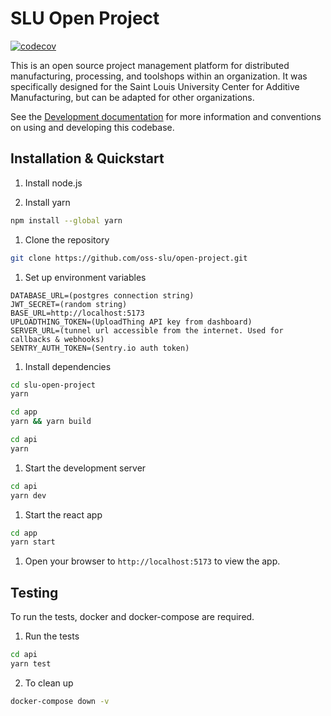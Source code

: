 # SLU Open Project

[![codecov](https://codecov.io/gh/jackcrane/slu-open-project/graph/badge.svg?token=OUAS5BV7BW)](https://codecov.io/gh/jackcrane/slu-open-project)

This is an open source project management platform for distributed manufacturing, processing, and toolshops within an organization. It was specifically designed for the Saint Louis University Center for Additive Manufacturing, but can be adapted for other organizations.

See the [Development documentation](doc/index.md) for more information and conventions on using and developing this codebase.

## Installation & Quickstart

1. Install node.js

1. Install yarn

```bash
npm install --global yarn
```

1. Clone the repository

```bash
git clone https://github.com/oss-slu/open-project.git
```

1. Set up environment variables

```
DATABASE_URL=(postgres connection string)
JWT_SECRET=(random string)
BASE_URL=http://localhost:5173
UPLOADTHING_TOKEN=(UploadThing API key from dashboard)
SERVER_URL=(tunnel url accessible from the internet. Used for callbacks & webhooks)
SENTRY_AUTH_TOKEN=(Sentry.io auth token)
```

1. Install dependencies

```bash
cd slu-open-project
yarn
```

```bash
cd app
yarn && yarn build
```

```bash
cd api
yarn
```

1. Start the development server

```bash
cd api
yarn dev
```

1. Start the react app

```bash
cd app
yarn start
```

1. Open your browser to `http://localhost:5173` to view the app.

## Testing

To run the tests, docker and docker-compose are required.

1. Run the tests

```bash
cd api
yarn test
```

2. To clean up

```bash
docker-compose down -v
```
